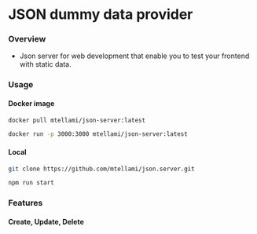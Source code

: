 # JSON dummy data provider

### Overview
- Json server for web development that enable you to test your frontend with static data.

### Usage

#### Docker image
```zsh
docker pull mtellami/json-server:latest
```

```zsh
docker run -p 3000:3000 mtellami/json-server:latest
```

#### Local
```zsh
git clone https://github.com/mtellami/json.server.git
```

```zsh
npm run start
```

### Features

#### Create, Update, Delete
